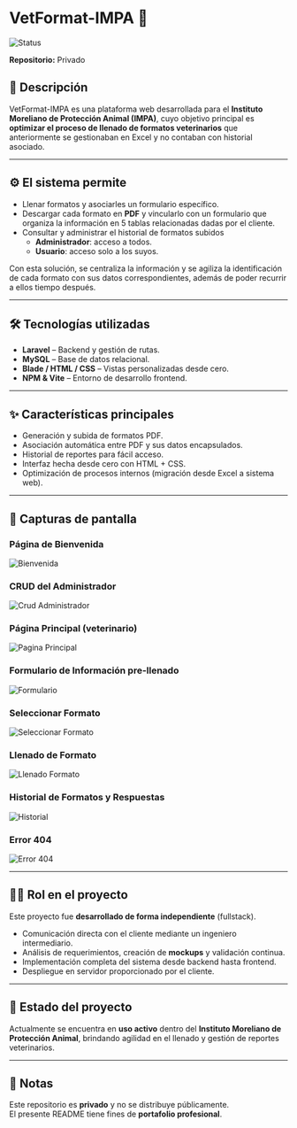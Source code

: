 # VetFormat-IMPA 🐾

![Status](https://img.shields.io/badge/estado-producción%20privada-purple)

**Repositorio:** Privado  

## 📌 Descripción
VetFormat-IMPA es una plataforma web desarrollada para el **Instituto Moreliano de Protección Animal (IMPA)**, cuyo objetivo principal es **optimizar el proceso de llenado de formatos veterinarios** que anteriormente se gestionaban en Excel y no contaban con historial asociado.  

---

## ⚙️ El sistema permite
- Llenar formatos y asociarles un formulario específico.  
- Descargar cada formato en **PDF** y vincularlo con un formulario que organiza la información en 5 tablas relacionadas dadas por el cliente.  
- Consultar y administrar el historial de formatos subidos  
  - **Administrador**: acceso a todos.  
  - **Usuario**: acceso solo a los suyos.  

Con esta solución, se centraliza la información y se agiliza la identificación de cada formato con sus datos correspondientes, además de poder recurrir a ellos tiempo después.  

---

## 🛠️ Tecnologías utilizadas
- **Laravel** – Backend y gestión de rutas.  
- **MySQL** – Base de datos relacional.  
- **Blade / HTML / CSS** – Vistas personalizadas desde cero.  
- **NPM & Vite** – Entorno de desarrollo frontend.  

---

## ✨ Características principales
- Generación y subida de formatos PDF.  
- Asociación automática entre PDF y sus datos encapsulados.  
- Historial de reportes para fácil acceso.  
- Interfaz hecha desde cero con HTML + CSS.  
- Optimización de procesos internos (migración desde Excel a sistema web).  

---

## 📸 Capturas de pantalla

### Página de Bienvenida  
![Bienvenida](docs/capturas/image-1.png)

### CRUD del Administrador  
![Crud Administrador](docs/capturas/image-2.png)

### Página Principal (veterinario)  
![Pagina Principal](docs/capturas/image-3.png)

### Formulario de Información pre-llenado  
![Formulario](docs/capturas/image-4.png)

### Seleccionar Formato  
![Seleccionar Formato](docs/capturas/image-5.png)

### Llenado de Formato  
![Llenado Formato](docs/capturas/image-6.png)

### Historial de Formatos y Respuestas  
![Historial](docs/capturas/image-7.png)

### Error 404  
![Error 404](docs/capturas/image-8.png)

---

## 👨‍💻 Rol en el proyecto
Este proyecto fue **desarrollado de forma independiente** (fullstack).  
- Comunicación directa con el cliente mediante un ingeniero intermediario.  
- Análisis de requerimientos, creación de **mockups** y validación continua.  
- Implementación completa del sistema desde backend hasta frontend.  
- Despliegue en servidor proporcionado por el cliente.  

---

## 📂 Estado del proyecto
Actualmente se encuentra en **uso activo** dentro del **Instituto Moreliano de Protección Animal**, brindando agilidad en el llenado y gestión de reportes veterinarios.  

---

## 📝 Notas
Este repositorio es **privado** y no se distribuye públicamente.  
El presente README tiene fines de **portafolio profesional**.  
